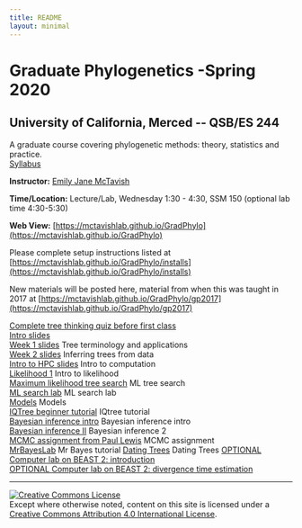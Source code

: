 ```yaml
---
title: README
layout: minimal
---
```


# Graduate Phylogenetics -Spring 2020

## University of California, Merced -- QSB/ES 244

A graduate course covering phylogenetic methods: theory, statistics and practice.  
[Syllabus](https://github.com/McTavishLab/GradPhylo/raw/master/docs/QSB_ES_244_syllabus_2020.pdf)

**Instructor:**  [Emily Jane McTavish](http://McTavishLab.github.io/)

**Time/Location:** Lecture/Lab, Wednesday 1:30 - 4:30, SSM 150 (optional lab time 4:30-5:30)

**Web View:** [https://mctavishlab.github.io/GradPhylo](https://mctavishlab.github.io/GradPhylo)


Please complete setup instructions listed at [https://mctavishlab.github.io/GradPhylo/installs](https://mctavishlab.github.io/GradPhylo/installs)

New materials will be posted here, material from when this was taught in 2017 at [https://mctavishlab.github.io/GradPhylo/gp2017](https://mctavishlab.github.io/GradPhylo/gp2017)


[Complete tree thinking quiz before first class](https://github.com/McTavishLab/GradPhylo/raw/master/docs/assignments/Week1)    
[Intro slides](https://github.com/McTavishLab/GradPhylo/blob/master/docs/slides/intro_phylo.pdf)    
[Week 1 slides](https://github.com/McTavishLab/GradPhylo/blob/master/docs/slides/tree_terms_applications.pdf) Tree terminology and applications    
[Week 2 slides](https://github.com/McTavishLab/GradPhylo/blob/master/docs/slides/inference.pdf) Inferring trees from data  
[Intro  to HPC slides](https://github.com/McTavishLab/GradPhylo/blob/master/docs/slides/intro_comp.pdf) Intro to computation  
[Likelihood 1](https://github.com/McTavishLab/GradPhylo/blob/master/docs/slides/likelihood1.pdf) Intro to likelihood  
[Maximum likelihood tree search](https://github.com/McTavishLab/GradPhylo/blob/master/docs/slides/ML_search.pdf) ML tree search  
[ML search lab](https://mctavishlab.github.io/GradPhylo/MLsearchLab.html) ML search lab    
[Models](https://github.com/McTavishLab/GradPhylo/blob/master/docs/slides/models2.pdf) Models  
[IQTree beginner tutorial](http://www.iqtree.org/doc/Tutorial) IQtree tutorial  
[Bayesian inference intro](https://github.com/McTavishLab/GradPhylo/blob/master/docs/slides/BayesIntro.pdf) Bayesian inference intro  
[Bayesian inference II](https://github.com/McTavishLab/GradPhylo/blob/master/docs/slides/Bayes2.pdf) Bayesian inference 2  
[MCMC assignment from Paul Lewis]( https://hydrodictyon.eeb.uconn.edu/people/plewis/courses/phylogenetics/homeworks/2020/hw7.pdf) MCMC assignment  
[MrBayesLab](http://hydrodictyon.eeb.uconn.edu/eebedia/index.php/Phylogenetics:_MrBayes_Lab) Mr Bayes tutorial
[Dating Trees](https://github.com/McTavishLab/GradPhylo/blob/master/docs/slides/Dates.pdf) Dating Trees
[OPTIONAL Computer lab on BEAST 2: introduction](https://taming-the-beast.github.io/tutorials/Introduction-to-BEAST2/)    
[OPTIONAL Computer lab on BEAST 2: divergence time estimation](https://taming-the-beast.github.io/tutorials/FBD-tutorial/) 



---
<a rel="license" href="http://creativecommons.org/licenses/by/4.0/"><img alt="Creative Commons License" style="border-width:0" src="https://i.creativecommons.org/l/by/4.0/88x31.png" /></a><br />Except where otherwise noted, content on this site is licensed under a <a rel="license" href="http://creativecommons.org/licenses/by/4.0/">Creative Commons Attribution 4.0 International License</a>.

